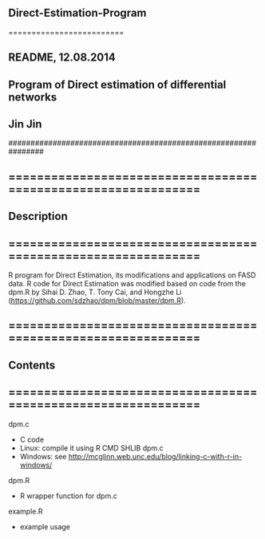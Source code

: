 ## Direct-Estimation-Program
=========================
### ##############################################################
## README, 12.08.2014
## Program of Direct estimation of differential networks
## Jin Jin
################################################################
## ==============================================================
## Description
## ==============================================================
R program for Direct Estimation, its modifications and applications on FASD data. R code for Direct Estimation was modified based on code from the dpm.R by Sihai D. Zhao, T. Tony Cai, and Hongzhe Li (https://github.com/sdzhao/dpm/blob/master/dpm.R).

## ==============================================================
## Contents
## ==============================================================
dpm.c
- C code
- Linux: compile it using R CMD SHLIB dpm.c
- Windows: see http://mcglinn.web.unc.edu/blog/linking-c-with-r-in-windows/

dpm.R
- R wrapper function for dpm.c

example.R
- example usage
